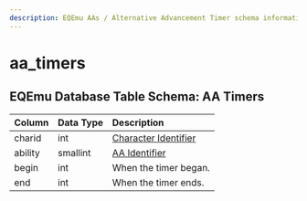 ```yaml
---
description: EQEmu AAs / Alternative Advancement Timer schema information.
---
```


# aa\_timers

## EQEmu Database Table Schema: AA Timers 

| Column | Data Type | Description |
| :--- | :--- | :--- |
| charid | int | [Character Identifier](../characters/character_data.md) |
| ability | smallint | [AA Identifier](aa_ability.md) |
| begin | int | When the timer began. |
| end | int | When the timer ends. |

